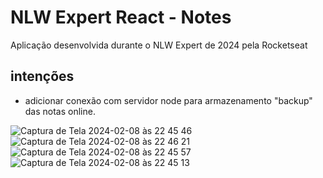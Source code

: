 # NLW Expert React - Notes

Aplicação desenvolvida durante o NLW Expert de 2024 pela Rocketseat


## intenções

- adicionar conexão com servidor node para armazenamento "backup" das notas online.


![Captura de Tela 2024-02-08 às 22 45 46](https://github.com/lucascnunes/nlw-expert-notes/assets/2693803/d0866f1d-bea4-4c82-84d8-a490dfc3c4f6)
![Captura de Tela 2024-02-08 às 22 46 21](https://github.com/lucascnunes/nlw-expert-notes/assets/2693803/8081fc03-e658-4ac1-a601-78ed72216d4a)
![Captura de Tela 2024-02-08 às 22 45 57](https://github.com/lucascnunes/nlw-expert-notes/assets/2693803/f5043c86-43a6-4dfa-831c-1b68e3c5084e)
![Captura de Tela 2024-02-08 às 22 45 13](https://github.com/lucascnunes/nlw-expert-notes/assets/2693803/2dbc6dc1-efa9-4db7-b3b1-47fe8038722e)
